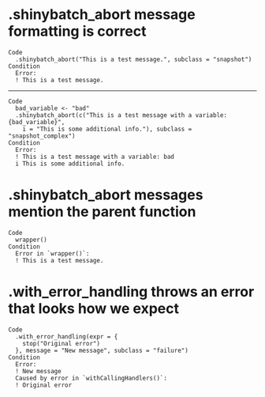 # .shinybatch_abort message formatting is correct

    Code
      .shinybatch_abort("This is a test message.", subclass = "snapshot")
    Condition
      Error:
      ! This is a test message.

---

    Code
      bad_variable <- "bad"
      .shinybatch_abort(c("This is a test message with a variable: {bad_variable}",
        i = "This is some additional info."), subclass = "snapshot_complex")
    Condition
      Error:
      ! This is a test message with a variable: bad
      i This is some additional info.

# .shinybatch_abort messages mention the parent function

    Code
      wrapper()
    Condition
      Error in `wrapper()`:
      ! This is a test message.

# .with_error_handling throws an error that looks how we expect

    Code
      .with_error_handling(expr = {
        stop("Original error")
      }, message = "New message", subclass = "failure")
    Condition
      Error:
      ! New message
      Caused by error in `withCallingHandlers()`:
      ! Original error

